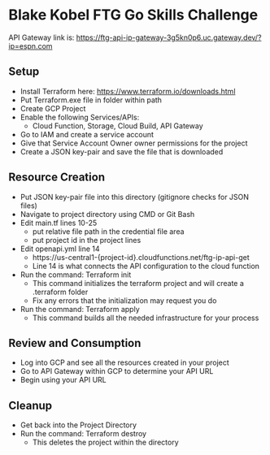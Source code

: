 # Blake Kobel FTG Go Skills Challenge
API Gateway link is: https://ftg-api-ip-gateway-3g5kn0p6.uc.gateway.dev/?ip=espn.com

## Setup 
- Install Terraform here: https://www.terraform.io/downloads.html
- Put Terraform.exe file in folder within path
- Create GCP Project
- Enable the following Services/APIs: 
  - Cloud Function, Storage, Cloud Build, API Gateway
- Go to IAM and create a service account
- Give that Service Account Owner owner permissions for the project
- Create a JSON key-pair and save the file that is downloaded

## Resource Creation
- Put JSON key-pair file into this directory (gitignore checks for JSON files)
- Navigate to project directory using CMD or Git Bash
- Edit main.tf lines 10-25
  - put relative file path in the credential file area
  - put project id in the project lines
- Edit openapi.yml line 14
  - https://us-central1-{project-id}.cloudfunctions.net/ftg-ip-api-get
  - Line 14 is what connects the API configuration to the cloud function
- Run the command: Terraform init
  - This command initializes the terraform project and will create a .terraform folder
  - Fix any errors that the initialization may request you do
- Run the command: Terraform apply
  - This command builds all the needed infrastructure for your process

## Review and Consumption
- Log into GCP and see all the resources created in your project
- Go to API Gateway within GCP to determine your API URL
- Begin using your API URL

## Cleanup
- Get back into the Project Directory
- Run the command: Terraform destroy
  - This deletes the project within the directory